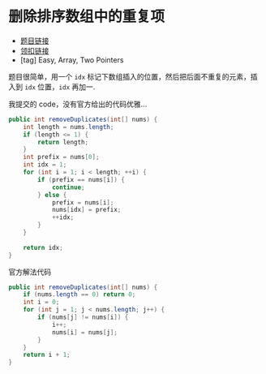 # 删除排序数组中的重复项 

- [题目链接](https://leetcode.com/problems/remove-duplicates-from-sorted-array/)
- [领扣链接](https://leetcode-cn.com/problems/remove-duplicates-from-sorted-array/)
- [tag] Easy, Array, Two Pointers

题目很简单，用一个 `idx` 标记下数组插入的位置，然后把后面不重复的元素，插入到 `idx` 位置，`idx` 再加一.

我提交的 code，没有官方给出的代码优雅...

```java
public int removeDuplicates(int[] nums) {
    int length = nums.length;
    if (length <= 1) {
        return length;
    }
    int prefix = nums[0];
    int idx = 1;
    for (int i = 1; i < length; ++i) {
        if (prefix == nums[i]) {
            continue;
        } else {
            prefix = nums[i];
            nums[idx] = prefix;
            ++idx;
        }
    }
    
    return idx;
}
```

官方解法代码

```java
public int removeDuplicates(int[] nums) {
    if (nums.length == 0) return 0;
    int i = 0;
    for (int j = 1; j < nums.length; j++) {
        if (nums[j] != nums[i]) {
            i++;
            nums[i] = nums[j];
        }
    }
    return i + 1;
}
```

